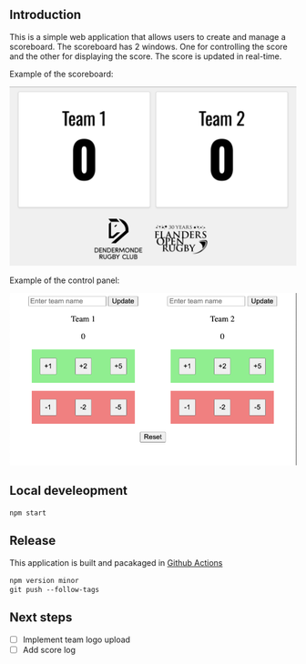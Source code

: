 ## Introduction

This is a simple web application that allows users to create and manage a scoreboard. The scoreboard has 2 windows. One for controlling the score and the other for displaying the score. The score is updated in real-time.

Example of the scoreboard:

![alt text](image-2.png)

Example of the control panel:

![alt text](image-1.png)

## Local develeopment 

```
npm start
```

## Release

This application is built and pacakaged in [Github Actions](./.github/workflows/main.yml)

```
npm version minor 
git push --follow-tags
```


## Next steps

- [ ] Implement team logo upload 
- [ ] Add score log
